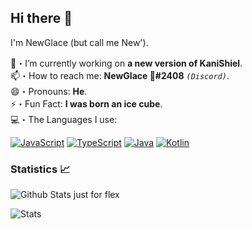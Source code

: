 ## Hi there 👋
I'm NewGlace (but call me New').

🔭・I’m currently working on **a new version of KaniShiel**.\
📫・How to reach me: **NewGlace 🧊#2408** *`(Discord)`*.\
😄・Pronouns: **He**.\
⚡・Fun Fact: **I was born an ice cube**.\
💻・The Languages I use: 

[![ JavaScript ](https://img.shields.io/badge/JavaScript-black?style=flat-square&logo=javascript)](https://developer.mozilla.org/fr/docs/Web/JavaScript)
[![ TypeScript ](https://img.shields.io/badge/TypeScript-black?style=flat-square&logo=typescript&logoColor=3178C6)](https://www.typescriptlang.org/) 
[![ Java ](https://img.shields.io/badge/Java-black?style=flat-square&logo=java)](https://www.java.com/) 
[![ Kotlin ](https://img.shields.io/badge/Kotlin-black?style=flat-square&logo=kotlin)](https://kotlinlang.org//) 

### Statistics 📈
![Github Stats just for flex](https://github-readme-stats.vercel.app/api?username=newglace&show_icons=true&theme=cobalt&count_private=true)

![Stats](https://github-readme-stats.vercel.app/api/top-langs/?username=newglace&layout=compact&theme=outrun)

<!--
**NewGlace/NewGlace** is a ✨ _special_ ✨ repository because its `README.md` (this file) appears on your GitHub profile.

Here are some ideas to get you started:

- 
- 🌱 I’m currently learning ...
- 👯 I’m looking to collaborate on ...
- 🤔 I’m looking for help with ...
- 💬 Ask me about ...
- 📫 How to reach me: ...
- 😄 Pronouns: ...
- ⚡ Fun fact: ...
-->
